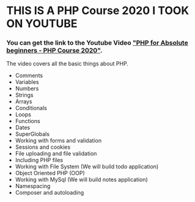 # THIS IS A PHP Course 2020 I TOOK ON YOUTUBE

### You can get the link to the Youtube Video ["PHP for Absolute beginners - PHP Course 2020"](https://youtu.be/yXzWfZ4N4xU).

The video covers all the basic things about PHP. 

 - Comments
 - Variables
 - Numbers
 - Strings
 - Arrays
 - Conditionals
 - Loops
 - Functions
 - Dates
 - SuperGlobals
 - Working with forms and validation
 - Sessions and cookies
 - File uploading and file validation
 - Including PHP files
 - Working with File System (We will build todo application)
 - Object Oriented PHP (OOP)
 - Working with MySql (We will build notes application)
 - Namespacing
 - Composer and autoloading
